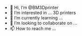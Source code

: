 - 👋 Hi, I’m @BM3Dprinter
- 👀 I’m interested in ... 3D printers
- 🌱 I’m currently learning ...
- 💞️ I’m looking to collaborate on ...
- 📫 How to reach me ...

<!---
BM3Dprinter/BM3Dprinter is a ✨ special ✨ repository because its `README.md` (this file) appears on your GitHub profile.
You can click the Preview link to take a look at your changes.
--->
